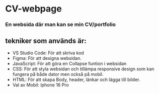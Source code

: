 # CV-webpage
### En websida där man kan se min CV/portfolio 


## tekniker som används är:
- VS Studio Code: För att skriva kod
- Figma: För att designa websidan.
- JavaScript: För att göra en Collapse funtion i websidan
- CSS: För att styla websidan och tillämpa responsive design som kan fungera på både dator men också på mobil.
- HTML: För att skapa Body, header, länkar och lägga till bilder.
- Val av Mobil: Iphone 16 Pro

